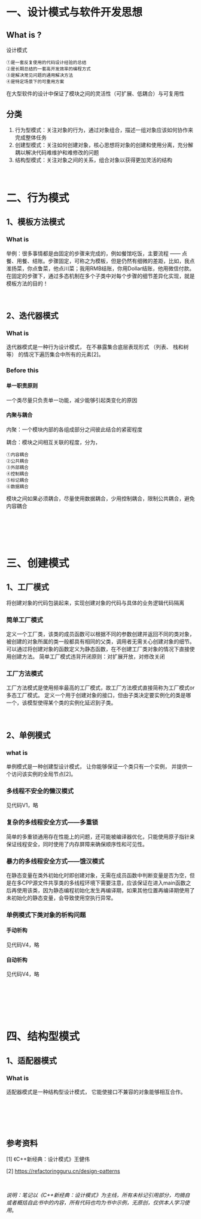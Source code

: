 # 一、设计模式与软件开发思想
## What is ?
设计模式

    ①是一套反复使用的代码设计经验的总结
    ②是长期总结的一套高开发效率的编程方式
    ③是解决常见问题的通用解决方法
    ④是特定场景下的可重用方案

在大型软件的设计中保证了模块之间的灵活性（可扩展、低耦合）与可复用性

## 分类
1. 行为型模式：关注对象的行为，通过对象组合，描述一组对象应该如何协作来完成整体任务
2. 创建型模式：关注如何创建对象，核心思想将对象的创建和使用分离，充分解耦以解决代码难维护和难修改的问题
3. 结构型模式：关注对象之间的关系，组合对象以获得更加灵活的结构

<br>

# 二、行为模式

## 1、模板方法模式
### What is 
举例：很多事情都是由固定的步骤来完成的，例如餐馆吃饭，主要流程 —— 点餐、用餐、结账。步骤固定，可称之为模板，但是仍然有细微的差距，比如，我点淮扬菜，你点鲁菜，他点川菜；我用RMB结账，你用Dollar结账，他用微信付款。在固定的步骤下，通过多态机制在多个子类中对每个步骤的细节差异化实现，就是模板方法的目的！

<br>

## 2、迭代器模式
### What is
迭代器模式是一种行为设计模式， 在不暴露集合底层表现形式 （列表、 栈和树等） 的情况下遍历集合中所有的元素[2]。

### Before this
#### 单一职责原则
一个类尽量只负责单一功能，减少能够引起类变化的原因
#### 内聚与耦合
内聚：一个模块内部的各组成部分之间彼此结合的紧密程度

耦合：模块之间相互关联的程度，分为，

    ①内容耦合
    ②公共耦合
    ③外部耦合
    ④控制耦合
    ⑤标记耦合
    ⑥数据耦合
模块之间如果必须耦合，尽量使用数据耦合，少用控制耦合，限制公共耦合，避免内容耦合

<br>

<br>
<br>
<br>

# 三、创建模式

## 1、工厂模式
将创建对象的代码包装起来，实现创建对象的代码与具体的业务逻辑代码隔离

### 简单工厂模式
定义一个工厂类，该类的成员函数可以根据不同的参数创建并返回不同的类对象，被创建的对象所属的类一般都具有相同的父类，调用者无需关心创建对象的细节。
可以通过将创建对象的函数定义为静态函数，在不创建工厂类对象的情况下直接使用创建方法。
简单工厂模式违背开闭原则：对扩展开放，对修改关闭

### 工厂方法模式
工厂方法模式是使用频率最高的工厂模式，故工厂方法模式直接简称为工厂模式or多态工厂模式。
定义一个用于创建对象的接口，但由子类决定要实例化的类是哪一个，该模型使得某个类的实例化延迟到子类。


<br>

## 2、单例模式
### what is
单例模式是一种创建型设计模式， 让你能够保证一个类只有一个实例， 并提供一个访问该实例的全局节点[2]。

### 多线程不安全的懒汉模式
见代码V1，略

### 复杂的多线程安全方式——多重锁
简单的多重锁通用存在性能上的问题，还可能被编译器优化，只能使用原子指针来保证线程安全，同时使用了内存屏障来确保顺序性和可见性。

### 暴力的多线程安全方式——饿汉模式
在静态变量在类外初始化时即创建对象，无需在成员函数中判断变量是否为空，但是在多CPP源文件共享类的多线程环境下需要注意，应该保证在进入main函数之后再使用该类，因为静态编程初始化发生再编译期，如果其他位置再编译期使用了未初始化的静态变量，会导致使用空执行异常。

### 单例模式下类对象的析构问题
#### 手动析构
见代码V4，略
#### 自动析构
见代码V4，略

<br>

<br><br><br>

# 四、结构型模式
## 1、适配器模式
### What is 
适配器模式是一种结构型设计模式， 它能使接口不兼容的对象能够相互合作。

 


<br>
<br>
<br>
<br>

## 参考资料

[1] 《C++新经典：设计模式》王健伟

[2] https://refactoringguru.cn/design-patterns

<br>

*说明：笔记以《C++新经典：设计模式》为主线，所有未标记引用部分，均摘自或者概括自此书中的内容，所有代码也均为书中示例，无原创，仅供本人学习使用*。